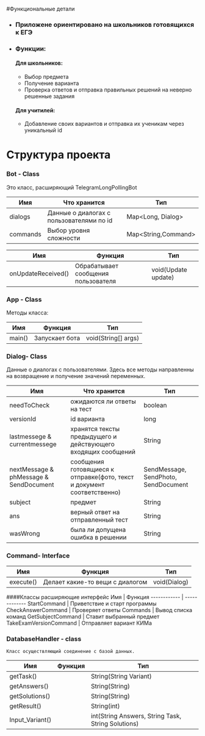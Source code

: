 #Функциональные детали
- ### Приложене ориентировано на школьников готовящихся к ЕГЭ
- ### Функции:
  #### Для школьников:
    - Выбор предмета
    - Получение варианта
    - Проверка ответов и отправка правильных решений на неверно решенные задания
  #### Для учитилей:
    - Добавление своих вариантов и отправка их ученикам через уникальный id

# Структура проекта

### Bot - Class
Это класс, расширяющий TelegramLongPollingBot

Имя | Что хранится | Тип
------------ | ------------- | -------------
dialogs | Данные о диалогах с пользователями по id | Map<Long, Dialog>
commands | Выбор уровня сложности | Map<String,Command>

Имя | Функция | Тип
------------ | ------------- | -------------
onUpdateReceived() | Обрабатывает сообщения пользователя | void(Update update)

### App - Class
Методы класса:

Имя | Функция | Тип
------------ | ------------- | -------------
main() | Запускает бота | void(String[] args)

### Dialog- Class

Данные о диалогах с пользователями. Здесь все методы направленны на возвращение и получение значений переменных.

Имя | Что хранится | Тип
------------ | ------------- | -------------
needToCheck | ожидаются ли ответы на тест | boolean
versionId | id варианта| long
lastmessege & currentmessege| хранятся тексты предыдущего и действующего входящих сообщений | String
nextMessage & phMessage & SendDocument | сообщения готовящиеся к отправке(фото, текст и документ соответственно)| SendMessage, SendPhoto, SendDocument
subject| предмет| String
ans| верный ответ на отправленный тест| String
wasWrong| была ли допущена ошибка в решении| String

### Command- Interface
Имя | Функция | Тип
------------ | ------------- | -------------
execute() | Делает какие-то вещи с диалогом | void(Dialog)

####Классы расширяющие интерфейс
Имя | Функция
------------ | -------------
StartCommand | Приветствие и старт программы
CheckAnswerCommand | Проверяет ответы
Commands | Вывод списка команд
GetSubjectCommand | Ставит выбранный предмет
TakeExamVersionCommand | Отправляет  вариант КИМа

### DatabaseHandler - class
    Класс осуществляющий соединение с базой данных.
Имя | Функция | Тип
------------ | ------------- | -------------
getTask() || String(String Variant)
getAnswers() || String(String)
getSolutions() || String(String)
getResult() || String(int)
Input_Variant() || int(String Answers, String Task, String Solutions)

